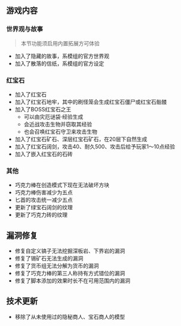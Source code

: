 ## 游戏内容

### 世界观与故事

> 本节功能须启用内置拓展方可体验

- 加入了隐藏的故事，系模组的官方世界观
- 加入了散落的信纸，系模组的官方设定

### 红宝石

- 加入了红宝石
- 加入了红宝石地牢，其中的刷怪笼会生成红宝石僵尸或红宝石骷髅
- 加入了BOSS红宝石之王
  - 可以由灾厄谜袋·经验生成
  - 会近战攻击生物并窃取其经验
  - 也会召唤红宝石守卫来攻击生物
- 加入了红宝石矿石、深层红宝石矿石，在20层下自然生成
- 加入了红宝石阔剑，攻击40、耐久500、攻击后给予玩家1～10点经验
- 加入了嵌入红宝石的石砖

### 其他

- 巧克力棒在创造模式下现在无法破坏方块
- 巧克力棒伤害减少为五点
- 匕首的攻击统一减少五点
- 更新了绿宝石阔剑的纹理
- 更新了巧克力砖的纹理

## 漏洞修复

- 修复自定义镐子无法挖掘深板岩、下界岩的漏洞
- 修复了锡矿石无法生成的漏洞
- 修复了货币组无法分解为货币的漏洞
- 修复了巧克力棒的第三人称持有方式错位的漏洞
- 修复了脚本添加的效果时长不在可用范围内的漏洞

## 技术更新

- 移除了从未使用过的隐秘商人、宝石商人的模型
